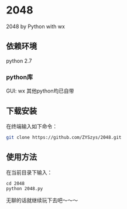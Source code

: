 # 2048
2048 by Python with wx


## 依赖环境
python 2.7

### python库
GUI: wx
其他python均已自带

## 下载安装
在终端输入如下命令：
```bash
git clone https://github.com/ZYSzys/2048.git
```

## 使用方法

在当前目录下输入：
```
cd 2048
python 2048.py
```
无聊的话就继续玩下去吧～～～
